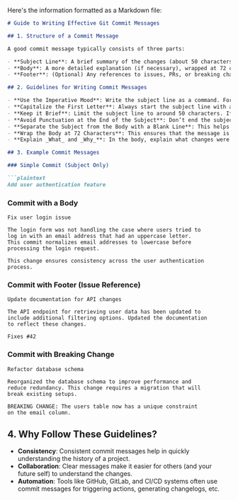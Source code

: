 Here's the information formatted as a Markdown file:

```markdown
# Guide to Writing Effective Git Commit Messages

## 1. Structure of a Commit Message

A good commit message typically consists of three parts:

- **Subject Line**: A brief summary of the changes (about 50 characters).
- **Body**: A more detailed explanation (if necessary), wrapped at 72 characters.
- **Footer**: (Optional) Any references to issues, PRs, or breaking changes.

## 2. Guidelines for Writing Commit Messages

- **Use the Imperative Mood**: Write the subject line as a command. For example, use "Fix bug" instead of "Fixed bug" or "Fixes bug."
- **Capitalize the First Letter**: Always start the subject line with a capital letter.
- **Keep it Brief**: Limit the subject line to around 50 characters. If more detail is needed, use the body.
- **Avoid Punctuation at the End of the Subject**: Don’t end the subject line with a period.
- **Separate the Subject from the Body with a Blank Line**: This helps in making the commit message readable.
- **Wrap the Body at 72 Characters**: This ensures that the message is displayed correctly in various interfaces.
- **Explain _What_ and _Why_**: In the body, explain what changes were made and why, but avoid explaining _how_ (the code itself shows that).

## 3. Example Commit Messages

### Simple Commit (Subject Only)

```plaintext
Add user authentication feature
```

### Commit with a Body

```plaintext
Fix user login issue

The login form was not handling the case where users tried to
log in with an email address that had an uppercase letter.
This commit normalizes email addresses to lowercase before
processing the login request.

This change ensures consistency across the user authentication
process.
```

### Commit with Footer (Issue Reference)

```plaintext
Update documentation for API changes

The API endpoint for retrieving user data has been updated to
include additional filtering options. Updated the documentation
to reflect these changes.

Fixes #42
```

### Commit with Breaking Change

```plaintext
Refactor database schema

Reorganized the database schema to improve performance and
reduce redundancy. This change requires a migration that will
break existing setups.

BREAKING CHANGE: The users table now has a unique constraint
on the email column.
```

## 4. Why Follow These Guidelines?

- **Consistency**: Consistent commit messages help in quickly understanding the history of a project.
- **Collaboration**: Clear messages make it easier for others (and your future self) to understand the changes.
- **Automation**: Tools like GitHub, GitLab, and CI/CD systems often use commit messages for triggering actions, generating changelogs, etc.

```